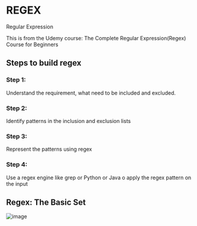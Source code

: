 # REGEX
Regular Expression

This is from the Udemy course: The Complete Regular Expression(Regex) Course for Beginners

## Steps to build regex

### Step 1: 
Understand the requirement, what need to be included and excluded.

### Step 2:
Identify patterns in the inclusion and exclusion lists

### Step 3:
Represent the patterns using regex

### Step 4:
Use a regex engine like grep or Python or Java o apply the regex pattern on the input

## Regex: The Basic Set

![image](https://user-images.githubusercontent.com/79841341/175801520-e725e52a-fe01-4a25-96f0-d604a40679c7.png)

